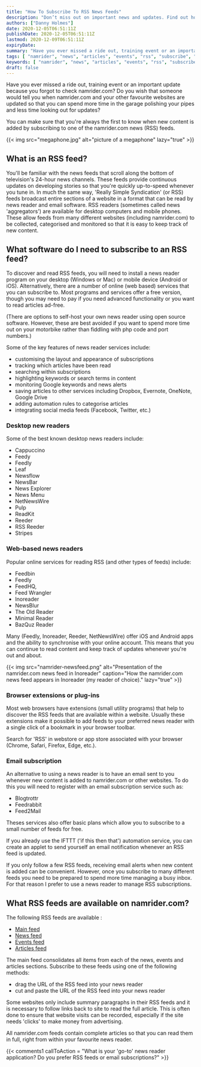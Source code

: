 ```yaml
---
title: "How To Subscribe To RSS News Feeds"
description: "Don’t miss out on important news and updates. Find out how to subscribe to our rss news feeds."
authors: ["Danny Holmes"]
date: 2020-12-05T06:51:11Z
publishDate: 2020-12-05T06:51:11Z
lastmod: 2020-12-09T06:51:11Z
expiryDate:
summary: "Have you ever missed a ride out, training event or an important update because you forgot to check namrider.com? Make sure that you're always the first to know when new content is added by subscribing to one of the namrider.com news (RSS) feeds."
tags: [ "namrider", "news", "articles", "events", "rss", "subscribe", "Northumbria Advanced Motorcyclists"]
keywords: [ "namrider", "news", "articles", "events", "rss", "subscribe", "Northumbria Advanced Motorcyclists"]
draft: false
---
```


Have you ever missed a ride out, training event or an important update because you forgot to check namrider.com? Do you wish that someone would tell you when namrider.com and your other favourite websites are updated so that you can spend more time in the garage polishing your pipes and less time looking out for updates?

You can make sure that you're always the first to know when new content is added by subscribing to one of the namrider.com news (RSS) feeds.

{{< img src="megaphone.jpg" alt="picture of a megaphone" lazy="true" >}}

## What is an RSS feed?

You'll be familiar with the news feeds that scroll along the bottom of television's 24-hour news channels. These feeds provide continuous updates on developing stories so that you're quickly up-to-speed whenever you tune in. In much the same way, 'Really Simple Syndication' (or RSS) feeds broadcast entire sections of a website in a format that can be read by news reader and email software. RSS readers (sometimes called news 'aggregators') are available for desktop computers and mobile phones. These allow feeds from many different websites (including namrider.com) to be collected, categorised and monitored so that it is easy to keep track of new content.

## What software do I need to subscribe to an RSS feed?

To discover and read RSS feeds, you will need to install a news reader program on your desktop (Windows or Mac) or mobile device (Android or iOS). Alternatively, there are a number of online (web based) services that you can subscribe to. Most programs and services offer a free version, though you may need to pay if you need advanced functionality or you want to read articles ad-free.

(There are options to self-host your own news reader using open source software. However, these are best avoided if you want to spend more time out on your motorbike rather than fiddling with php code and port numbers.)

Some of the key features of news reader services include:

- customising the layout and appearance of subscriptions
- tracking which articles have been read
- searching within subscriptions
- highlighting keywords or search terms in content
- monitoring Google keywords and news alerts
- saving articles to other services including Dropbox, Evernote, OneNote, Google Drive
- adding automation rules to categorise articles
- integrating social media feeds (Facebook, Twitter, etc.)


### Desktop new readers

Some of the best known desktop news readers include:

- Cappuccino
- Feedy
- Feedly
- Leaf
- Newsflow
- NewsBar
- News Explorer
- News Menu
- NetNewsWire
- Pulp
- ReadKit
- Reeder
- RSS Reeder
- Stripes

### Web-based news readers

Popular online services for reading RSS (and other types of feeds) include:

- Feedbin
- Feedly
- FeedHQ,
- Feed Wrangler
- Inoreader
- NewsBlur
- The Old Reader
- Minimal Reader
- BazQuz Reader

Many (Feedly, Inoreader, Reeder, NetNewsWire) offer iOS and Android apps and the ability to synchronise with your online account. This means that you can continue to read content and keep track of updates whenever you're out and about.

{{< img src="namrider-newsfeed.png" alt="Presentation of the namrider.com news feed in Inoreader" caption="How the namrider.com news feed appears in Inoreader (my reader of choice)." lazy="true" >}}

### Browser extensions or plug-ins

Most web browsers have extensions (small utility programs) that help to discover the RSS feeds that are available within a website. Usually these extensions make it possible to add feeds to your preferred news reader with a single click of a bookmark in your browser toolbar.

Search for 'RSS' in webstore or app store associated with your browser (Chrome, Safari, Firefox, Edge, etc.).

### Email subscription

An alternative to using a news reader is to have an email sent to you whenever new content is added to namrider.com or other websites. To do this you will need to register with an email subscription service such as:

- Blogtrottr
- Feedrabbit
- Feed2Mail

Theses services also offer basic plans which allow you to subscribe to a small number of feeds for free.

If you already use the IFTTT ('if this then that') automation service, you can create an applet to send yourself an email notification whenever an RSS feed is updated.

If you only follow a few RSS feeds, receiving email alerts when new content is added can be convenient. However, once you subscribe to many different feeds you need to be prepared to spend more time managing a busy inbox. For that reason I prefer to use a news reader to manage RSS subscriptions.

## What RSS feeds are available on namrider.com?

The following RSS feeds are available :
- [Main feed](/rss.xml "Subscribe to Northumbria Advanced Motorcyclists feed")
- [News feed](/news/rss.xml "Subscribe to Northumbria Advanced Motorcyclists news feed")
- [Events feed](/events/rss.xml "Subscribe to Northumbria Advanced Motorcyclists events feed")
- [Articles feed](/posts/rss.xml "Subscribe to Northumbria Advanced Motorcyclists articles feed")

The main feed consolidates all items from each of the news, events and articles sections. Subscribe to these feeds using one of the following methods:

- drag the URL of the RSS feed into your news reader
- cut and paste the URL of the RSS feed into your news reader

Some websites only include summary paragraphs in their RSS feeds and it is necessary to follow links back to site to read the full article. This is often done to ensure that website visits can be recorded, especially if the site needs 'clicks' to make money from advertising.

All namrider.com feeds contain complete articles so that you can read them in full, right from within your favourite news reader.

{{< comments1 callToAction = "What is your 'go-to' news reader application? Do you prefer RSS feeds or email subscriptions?" >}}
